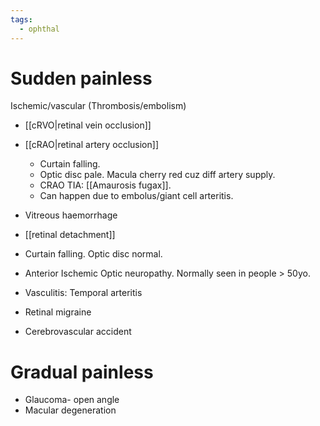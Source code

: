 ```yaml
---
tags:
  - ophthal
---
```

# Sudden painless
Ischemic/vascular (Thrombosis/embolism)
- [[cRVO|retinal vein occlusion]]
- [[cRAO|retinal artery occlusion]]
	- Curtain falling.
	- Optic disc pale. Macula cherry red cuz diff artery supply.
	- CRAO TIA: [[Amaurosis fugax]].
	- Can happen due to embolus/giant cell arteritis.
- Vitreous haemorrhage
- [[retinal detachment]]

- Curtain falling. Optic disc normal.

- Anterior Ischemic Optic neuropathy. Normally seen in people > 50yo.
- Vasculitis: Temporal arteritis
- Retinal migraine
- Cerebrovascular accident

# Gradual painless
- Glaucoma- open angle
- Macular degeneration
